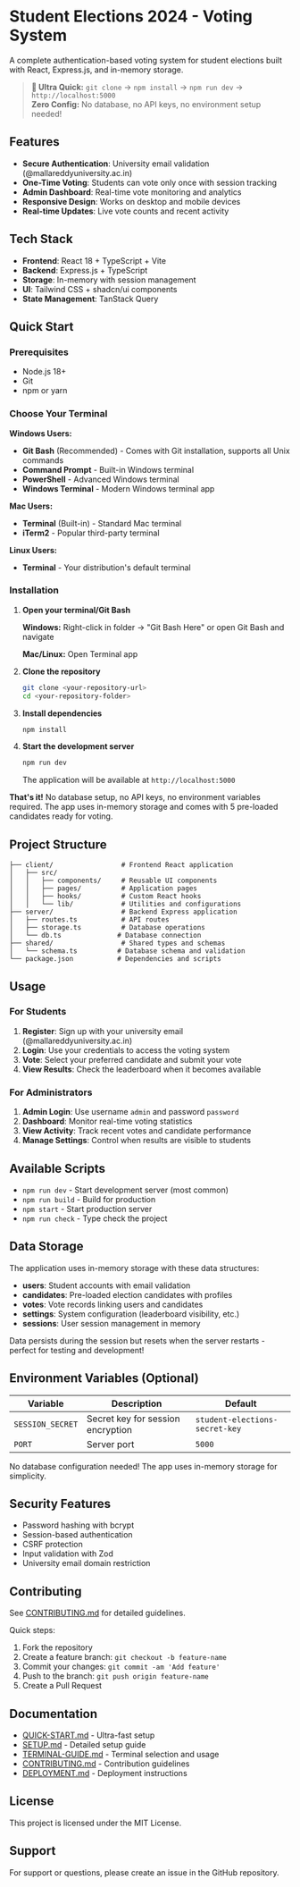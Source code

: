 # Student Elections 2024 - Voting System

A complete authentication-based voting system for student elections built with React, Express.js, and in-memory storage.

> **🚀 Ultra Quick:** `git clone` → `npm install` → `npm run dev` → `http://localhost:5000`  
> **Zero Config:** No database, no API keys, no environment setup needed!

## Features

- **Secure Authentication**: University email validation (@mallareddyuniversity.ac.in)
- **One-Time Voting**: Students can vote only once with session tracking
- **Admin Dashboard**: Real-time vote monitoring and analytics
- **Responsive Design**: Works on desktop and mobile devices
- **Real-time Updates**: Live vote counts and recent activity

## Tech Stack

- **Frontend**: React 18 + TypeScript + Vite
- **Backend**: Express.js + TypeScript  
- **Storage**: In-memory with session management
- **UI**: Tailwind CSS + shadcn/ui components
- **State Management**: TanStack Query

## Quick Start

### Prerequisites

- Node.js 18+ 
- Git
- npm or yarn

### Choose Your Terminal

**Windows Users:**
- **Git Bash** (Recommended) - Comes with Git installation, supports all Unix commands
- **Command Prompt** - Built-in Windows terminal
- **PowerShell** - Advanced Windows terminal
- **Windows Terminal** - Modern Windows terminal app

**Mac Users:**
- **Terminal** (Built-in) - Standard Mac terminal
- **iTerm2** - Popular third-party terminal

**Linux Users:**
- **Terminal** - Your distribution's default terminal

### Installation

1. **Open your terminal/Git Bash**
   
   **Windows:** Right-click in folder → "Git Bash Here" or open Git Bash and navigate
   
   **Mac/Linux:** Open Terminal app

2. **Clone the repository**
   ```bash
   git clone <your-repository-url>
   cd <your-repository-folder>
   ```

3. **Install dependencies**
   ```bash
   npm install
   ```

4. **Start the development server**
   ```bash
   npm run dev
   ```

   The application will be available at `http://localhost:5000`

**That's it!** No database setup, no API keys, no environment variables required. The app uses in-memory storage and comes with 5 pre-loaded candidates ready for voting.

## Project Structure

```
├── client/                 # Frontend React application
│   ├── src/
│   │   ├── components/     # Reusable UI components
│   │   ├── pages/          # Application pages
│   │   ├── hooks/          # Custom React hooks
│   │   └── lib/            # Utilities and configurations
├── server/                 # Backend Express application
│   ├── routes.ts           # API routes
│   ├── storage.ts          # Database operations
│   └── db.ts              # Database connection
├── shared/                 # Shared types and schemas
│   └── schema.ts          # Database schema and validation
└── package.json           # Dependencies and scripts
```

## Usage

### For Students

1. **Register**: Sign up with your university email (@mallareddyuniversity.ac.in)
2. **Login**: Use your credentials to access the voting system
3. **Vote**: Select your preferred candidate and submit your vote
4. **View Results**: Check the leaderboard when it becomes available

### For Administrators

1. **Admin Login**: Use username `admin` and password `password`
2. **Dashboard**: Monitor real-time voting statistics
3. **View Activity**: Track recent votes and candidate performance
4. **Manage Settings**: Control when results are visible to students

## Available Scripts

- `npm run dev` - Start development server (most common)
- `npm run build` - Build for production
- `npm start` - Start production server
- `npm run check` - Type check the project

## Data Storage

The application uses in-memory storage with these data structures:

- **users**: Student accounts with email validation
- **candidates**: Pre-loaded election candidates with profiles
- **votes**: Vote records linking users and candidates
- **settings**: System configuration (leaderboard visibility, etc.)
- **sessions**: User session management in memory

Data persists during the session but resets when the server restarts - perfect for testing and development!

## Environment Variables (Optional)

| Variable | Description | Default |
|----------|-------------|---------|
| `SESSION_SECRET` | Secret key for session encryption | `student-elections-secret-key` |
| `PORT` | Server port | `5000` |

No database configuration needed! The app uses in-memory storage for simplicity.

## Security Features

- Password hashing with bcrypt
- Session-based authentication
- CSRF protection
- Input validation with Zod
- University email domain restriction

## Contributing

See [CONTRIBUTING.md](CONTRIBUTING.md) for detailed guidelines.

Quick steps:
1. Fork the repository
2. Create a feature branch: `git checkout -b feature-name`
3. Commit your changes: `git commit -am 'Add feature'`
4. Push to the branch: `git push origin feature-name`
5. Create a Pull Request

## Documentation

- [QUICK-START.md](QUICK-START.md) - Ultra-fast setup
- [SETUP.md](SETUP.md) - Detailed setup guide
- [TERMINAL-GUIDE.md](TERMINAL-GUIDE.md) - Terminal selection and usage
- [CONTRIBUTING.md](CONTRIBUTING.md) - Contribution guidelines
- [DEPLOYMENT.md](DEPLOYMENT.md) - Deployment instructions

## License

This project is licensed under the MIT License.

## Support

For support or questions, please create an issue in the GitHub repository.